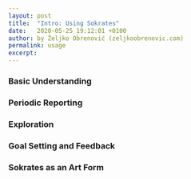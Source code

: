 ```yaml
---
layout: post
title:  "Intro: Using Sokrates"
date:   2020-05-25 19:12:01 +0100
author: by Željko Obrenović (zeljkoobrenovic.com)
permalink: usage
excerpt:
---
```


### Basic Understanding

### Periodic Reporting

### Exploration

### Goal Setting and Feedback

### Sokrates as an Art Form

